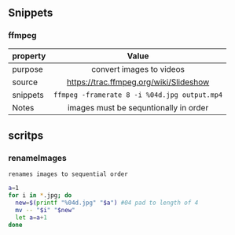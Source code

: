 
## Snippets

### ffmpeg
| property         | Value           |
| ------------- |:-------------:| 
| purpose      | convert images to videos |
| source      | https://trac.ffmpeg.org/wiki/Slideshow |
| snippets | `ffmpeg -framerate 8 -i %04d.jpg output.mp4` |
| Notes | images must be sequntionally in order  |

## scritps

### renameImages
`renames images to sequential order`

```bash
a=1
for i in *.jpg; do
  new=$(printf "%04d.jpg" "$a") #04 pad to length of 4
  mv -- "$i" "$new"
  let a=a+1
done
```


